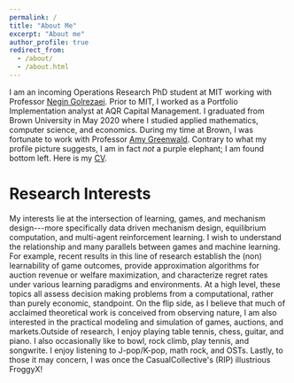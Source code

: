 ```yaml
---
permalink: /
title: "About Me"
excerpt: "About me"
author_profile: true
redirect_from: 
  - /about/
  - /about.html
---
```


I am an incoming Operations Research PhD student at MIT working with Professor [Negin Golrezaei](https://www.mit.edu/~golrezae/). Prior to MIT, I worked as a Portfolio Implementation analyst at AQR Capital Management. I graduated from Brown University in May 2020 where I studied applied mathematics, computer science, and economics. During my time at Brown, I was fortunate to work with Professor [Amy Greenwald](http://cs.brown.edu/people/faculty/amy/). Contrary to what my profile picture suggests, I am in fact _not_ a purple elephant; I am found bottom left. Here is my <a href="files/Rigel_Galgana_CV_8_22_2022.pdf">CV</a>.

Research Interests
======
My interests lie at the intersection of learning, games, and mechanism design---more specifically data driven mechanism design, equilibrium computation, and multi-agent reinforcement learning. I wish to understand the relationship and many parallels between games and machine learning. For example, recent results in this line of research establish the (non) learnability of game outcomes, provide approximation algorithms for auction revenue or welfare maximization, and characterize regret rates under various learning paradigms and environments. At a high level, these topics all assess decision making problems from a computational, rather than purely economic, standpoint. On the flip side, as I believe that much of acclaimed theoretical work is conceived from observing nature, I am also interested in the practical modeling and simulation of games, auctions, and markets.Outside of research, I enjoy playing table tennis, chess, guitar, and piano. I also occasionally like to bowl, rock climb, play tennis, and songwrite. I enjoy listening to J-pop/K-pop, math rock, and OSTs. Lastly, to those it may concern, I was once the CasualCollective's (RIP) illustrious FroggyX!

<!--
Hobbies
======
Outside of research, I enjoy playing table tennis, chess, guitar, and piano. I also occasionally like to bowl, rock climb, play tennis, and songwrite. I enjoy listening to J-pop and K-pop ballads (LiSA, Inori Minase, Taeyeon, Sam Kim), math rock (Ichika Nito, Manuel Gardner Fernandez), Japanese EDM/Rock (Yunomi, dj-Jo, Amazarashi, Wolpis Kater, Perfume), instrumental covers (Sungha Jung, Animenz, Kyle Landry), and soundtracks (Final Fantasy, NieR: Automata, DEEMO, Tokyo Ghoul, Studio Ghibli). Lastly, to those it may concern, I was once the CasualCollective's (RIP) illustrious FroggyX! -->


